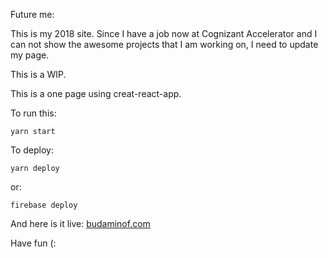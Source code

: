 Future me:

This is my 2018 site. Since I have a job now at Cognizant Accelerator and I can not show the awesome projects that I am working on, I need to update my page.

This is a WIP.

This is a one page using creat-react-app.

To run this:

`yarn start`

To deploy: 

`yarn deploy`

or:

`firebase deploy`

And here is it live: 
[budaminof.com](https://budaminof.com/)


Have fun (: 
